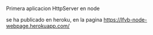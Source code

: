 Primera aplicacion HttpServer en node

se ha publicado en heroku, en la pagina https://lfvb-node-webpage.herokuapp.com/